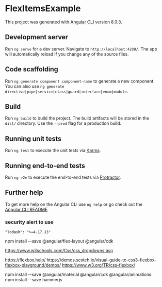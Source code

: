 # FlexItemsExample

This project was generated with [Angular CLI](https://github.com/angular/angular-cli) version 8.0.3.

## Development server

Run `ng serve` for a dev server. Navigate to `http://localhost:4200/`. The app will automatically reload if you change any of the source files.

## Code scaffolding

Run `ng generate component component-name` to generate a new component. You can also use `ng generate directive|pipe|service|class|guard|interface|enum|module`.

## Build

Run `ng build` to build the project. The build artifacts will be stored in the `dist/` directory. Use the `--prod` flag for a production build.

## Running unit tests

Run `ng test` to execute the unit tests via [Karma](https://karma-runner.github.io).

## Running end-to-end tests

Run `ng e2e` to execute the end-to-end tests via [Protractor](http://www.protractortest.org/).

## Further help

To get more help on the Angular CLI use `ng help` or go check out the [Angular CLI README](https://github.com/angular/angular-cli/blob/master/README.md).

### security alert to use

    "lodash": ">=4.17.13"


npm install --save @angular/flex-layout @angular/cdk


https://www.w3schools.com/Css/css_dropdowns.asp

https://flexbox.help/
https://demos.scotch.io/visual-guide-to-css3-flexbox-flexbox-playground/demos/
https://www.w3.org/TR/css-flexbox/




npm install --save @angular/material @angular/cdk @angular/animations
npm install --save hammerjs
